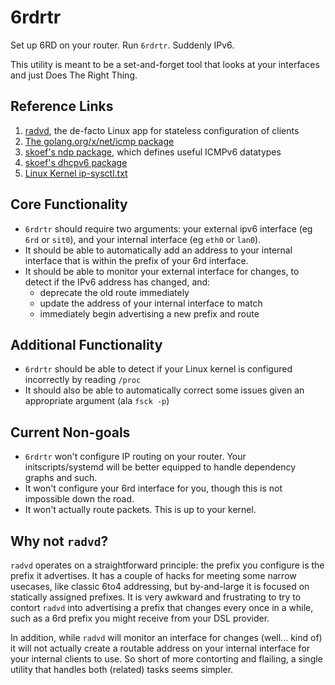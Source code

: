 # 6rdrtr
Set up 6RD on your router. Run `6rdrtr`. Suddenly IPv6.

This utility is meant to be a set-and-forget tool that looks at your interfaces and just Does The Right Thing.

## Reference Links
1. [radvd](https://github.com/reubenhwk/radvd), the de-facto Linux app for stateless configuration of clients
2. [The golang.org/x/net/icmp package](https://godoc.org/golang.org/x/net/icmp)
3. [skoef's ndp package](https://github.com/skoef/ndp), which defines useful ICMPv6 datatypes
4. [skoef's dhcpv6 package](https://github.com/skoef/dhcpv6)
5. [Linux Kernel ip-sysctl.txt](https://www.kernel.org/doc/Documentation/networking/ip-sysctl.txt)

## Core Functionality
* `6rdrtr` should require two arguments: your external ipv6 interface (eg `6rd` or `sit0`), and your internal interface (eg `eth0` or `lan0`).
* It should be able to automatically add an address to your internal interface that is within the prefix of your 6rd interface.
* It should be able to monitor your external interface for changes, to detect if the IPv6 address has changed, and:
  * deprecate the old route immediately
  * update the address of your internal interface to match
  * immediately begin advertising a new prefix and route

## Additional Functionality
* `6rdrtr` should be able to detect if your Linux kernel is configured incorrectly by reading `/proc`
* It should also be able to automatically correct some issues given an appropriate argument (ala `fsck -p`)

## Current Non-goals
* `6rdrtr` won't configure IP routing on your router. Your initscripts/systemd will be better equipped to handle dependency graphs and such.
* It won't configure your 6rd interface for you, though this is not impossible down the road.
* It won't actually route packets. This is up to your kernel.

## Why not `radvd`?
`radvd` operates on a straightforward principle: the prefix you configure is the prefix it advertises. It has a couple of hacks for meeting some narrow usecases, like classic 6to4 addressing, but by-and-large it is focused on statically assigned prefixes. It is very awkward and frustrating to try to contort `radvd` into advertising a prefix that changes every once in a while, such as a 6rd prefix you might receive from your DSL provider.

In addition, while `radvd` will monitor an interface for changes (well... kind of) it will not actually create a routable address on your internal interface for your internal clients to use. So short of more contorting and flailing, a single utility that handles both (related) tasks seems simpler.
